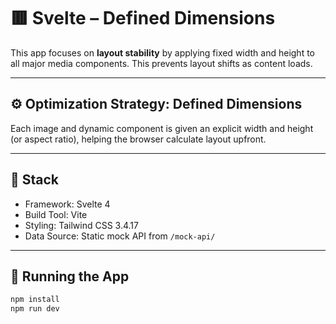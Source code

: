 # 🟥 Svelte – Defined Dimensions

This app focuses on **layout stability** by applying fixed width and height to all major media components. This prevents layout shifts as content loads.

---

## ⚙️ Optimization Strategy: Defined Dimensions

Each image and dynamic component is given an explicit width and height (or aspect ratio), helping the browser calculate layout upfront.

---

## 🧱 Stack

- Framework: Svelte 4
- Build Tool: Vite
- Styling: Tailwind CSS 3.4.17
- Data Source: Static mock API from `/mock-api/`

---

## 🚀 Running the App

```bash
npm install
npm run dev
